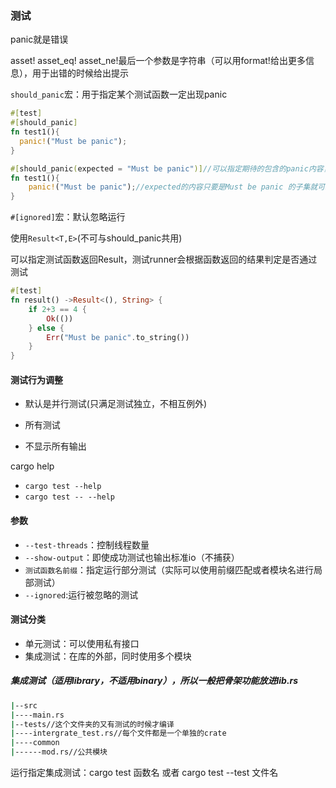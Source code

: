 ### 测试

panic就是错误

asset! asset_eq! asset_ne!最后一个参数是字符串（可以用format!给出更多信息），用于出错的时候给出提示



`should_panic`宏：用于指定某个测试函数一定出现panic

```rust
#[test]
#[should_panic]
fn test1(){
  panic!("Must be panic");
}

#[should_panic(expected = "Must be panic")]//可以指定期待的包含的panic内容，
fn test1(){
    panic!("Must be panic");//expected的内容只要是Must be panic 的子集就可以通过测试
}
```

`#[ignored]`宏：默认忽略运行

使用`Result<T,E>`(不可与should_panic共用)

可以指定测试函数返回Result，测试runner会根据函数返回的结果判定是否通过测试

```rust
#[test]
fn result() ->Result<(), String> {
    if 2+3 == 4 {
        Ok(())
    } else {
        Err("Must be panic".to_string())   
    }
}
```



#### 测试行为调整

- 默认是并行测试(只满足测试独立，不相互例外)

- 所有测试

- 不显示所有输出

cargo help
- `cargo test --help`
- `cargo test -- --help`

#### 参数

- `--test-threads`：控制线程数量
- `--show-output`：即使成功测试也输出标准io（不捕获）
- `测试函数名前缀`：指定运行部分测试（实际可以使用前缀匹配或者模块名进行局部测试）
- `--ignored`:运行被忽略的测试

#### 测试分类

- 单元测试：可以使用私有接口
- 集成测试：在库的外部，同时使用多个模块

##### 集成测试（适用library，不适用binary），所以一般把骨架功能放进lib.rs

```bash
|--src
|----main.rs
|--tests//这个文件夹的又有测试的时候才编译
|----intergrate_test.rs//每个文件都是一个单独的crate
|----common
|------mod.rs//公共模块
```

运行指定集成测试：cargo test 函数名 或者 cargo test --test 文件名